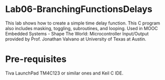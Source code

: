 # Lab06-BranchingFunctionsDelays
This lab shows how to create a simple time delay function. This C program also includes masking, toggling, subroutines, and looping. Used in MOOC Embedded Systems - Shape The World: Microcontroller Input/Output provided by Prof. Jonathan Valvano at University of Texas at Austin.

# Pre-requisites
Tiva LaunchPad TM4C123 or similar ones and Keil C IDE.

